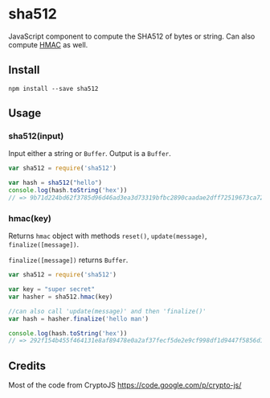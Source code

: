 sha512
======

JavaScript component to compute the SHA512 of bytes or string. Can also compute [HMAC](http://en.wikipedia.org/wiki/Hash-based_message_authentication_code) as well.


Install
-------

    npm install --save sha512


Usage
-----

### sha512(input)

Input either a string or `Buffer`. Output is a `Buffer`.

```js
var sha512 = require('sha512')

var hash = sha512("hello")
console.log(hash.toString('hex')) 
// => 9b71d224bd62f3785d96d46ad3ea3d73319bfbc2890caadae2dff72519673ca72323c3d99ba5c11d7c7acc6e14b8c5da0c4663475c2e5c3adef46f73bcdec043
```

### hmac(key)

Returns `hmac` object with methods `reset()`, `update(message)`, `finalize([message])`.

`finalize([message])` returns `Buffer`.


```js
var sha512 = require('sha512')

var key = "super secret"
var hasher = sha512.hmac(key)

//can also call 'update(message)' and then 'finalize()'
var hash = hasher.finalize('hello man')

console.log(hash.toString('hex'))
// => 292f154b455f464131e8af89478e0a2af37fecf5de2e9cf998df1d9447f5856d146a1660708564bb7fd76d2fe80ab92a31af70e1d69a34f6b5b4839bdb26cbab
```


Credits
-------

Most of the code from CryptoJS https://code.google.com/p/crypto-js/

